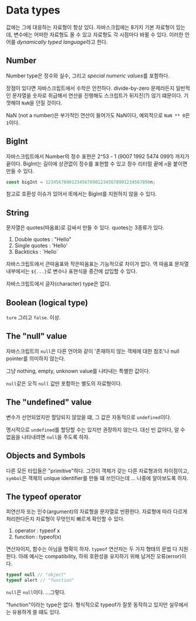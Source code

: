 # Data types

값에는 그에 대응하는 자료형이 항상 있다. 자바스크립에는 8가지 기본 자료형이 있는데, 변수에는 어떠한 자료형도 올 수 있고 자료형도 각 시점마다 바뀔 수 있다. 이러한 언어를 *dynamically typed language*라고 한다.

## Number

Number type은 정수와 실수, 그리고 *special numeric values*를 포함하다.

장점이 있다면 자바스크립트에서 수학은 안전하다. divide-by-zero 문제라든지 일반적인 문자열을 숫자로 취급해서 연산을 진행해도 스크립트가 뒤지진(?) 않기 떄문이다. 기껏해야 `NaN`을 던질 것이다.

NaN (not a number)은 부가적인 연산이 들어가도 NaN이다, 예외적으로 `NaN ** 0`은 `1`이다.

## BigInt

자바스크립트에서 Number의 정수 표현은 2^53 - 1 (9007 1992 5474 0991) 까지가 끝이다. BigInt는 길이에 상관없이 정수를 표현할 수 있고 정수 리터럴 끝에 `n`을 붙이면 만들 수 있다.

```javascript
const bigInt = 1234567890123456789012345678901234567890n;
```

참고로 호환성 이슈가 있어서 IE에서는 BigInt를 지원하지 않을 수 있다.

## String

문자열은 quotes(따옴표)로 감싸서 만들 수 있다. quotes는 3종류가 있다.

1. Double quotes : "Hello"
2. Single quotes : 'Hello'
3. Backticks : \`Hello\`

자바스크립트에서 큰따옴표와 작은따옴표는 기능적으로 차이가 없다. 역 따옴표 문자열 내부에서는 `${...}`로 변수나 표현식을 중간에 삽입할 수 있다.

자바스크립트에서 글자(character) type은 없다.

## Boolean (logical type)

`ture` 그리고 `false`. 이상.

## The "null" value

자바스크립트의 `null`은 다른 언어와 같이 '존재하지 않는 객체에 대한 참조'나 null pointer를 의미하지 않는다. 

그냥 nothing, empty, unknown value를 나타내는 특별한 값이다.

`null`같은 오직 `null` 값만 포함하는 별도의 자료형이다.

## The "undefined" value

변수가 선언되었지만 할당되지 않았을 떄, 그 값은 자동적으로 `undefined`이다. 

명시적으로 `undefined`를 할당할 수는 있지만 권장하지 않는다. 대신 빈 값이다, 알 수 없음을 나타내려면 `null`을 주도록 하자.

## Objects and Symbols

다른 모든 타입들은 "primitive"하다. 그것이 객체가 갖는 다른 자료형과의 차이점이고, `symbol`은 객체의 unique identifier를 만들 떄 쓰인다는데 ... 나중에 알아보도록 하자.

## The typeof operator

피연산자 또는 인수(argument)의 자료형을 문자열로 반환한다. 자료형에 따라 다르게 처리한다든지 자료형이 무엇인지 빠르게 확인할 수 있다.

1. operator : typeof x
2. function : typeof(x)

연산자이지, 함수는 아님을 명확히 하자. `typeof` 연산자는 두 가지 형태의 문법 다 지원한다. 아래 예시는 compatibility, 하위 호환성을 유지하기 위해 남겨진 오류(error)이다.

```javascript
typeof null // "object"
typeof alert // "function"
```

`null`은 `null`이다. ...그렇다.

"function"이라는 type은 없다. 형식적으로 typeof가 잘못 동작하고 있지만 실무에서는 유용하게 쓸 떄도 있다.
